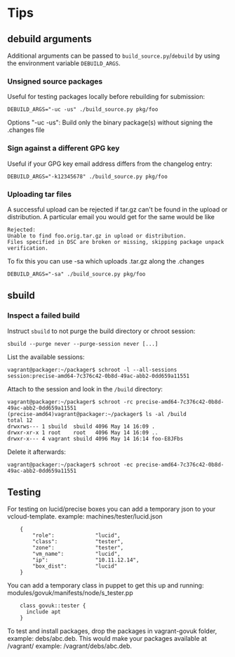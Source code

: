# Tips

## debuild arguments

Additional arguments can be passed to `build_source.py`/`debuild` by using
the environment variable `DEBUILD_ARGS`.

### Unsigned source packages

Useful for testing packages locally before rebuilding for submission:
```
DEBUILD_ARGS="-uc -us" ./build_source.py pkg/foo
```
Options "-uc -us": Build only the binary package(s) without signing the .changes file

### Sign against a different GPG key

Useful if your GPG key email address differs from the changelog entry:
```
DEBUILD_ARGS="-k12345678" ./build_source.py pkg/foo
```

### Uploading tar files

A successful upload can be rejected if tar.gz can't be found in the
upload or distribution. A particular email you would get for the same
would be like

    Rejected:
    Unable to find foo.orig.tar.gz in upload or distribution.
    Files specified in DSC are broken or missing, skipping package unpack verification.

To fix this you can use -sa which uploads .tar.gz along the .changes
```
DEBUILD_ARGS="-sa" ./build_source.py pkg/foo
```


## sbuild

### Inspect a failed build

Instruct `sbuild` to not purge the build directory or chroot session:
```
sbuild --purge never --purge-session never [...]
```

List the available sessions:
```
vagrant@packager:~/packager$ schroot -l --all-sessions
session:precise-amd64-7c376c42-0b8d-49ac-abb2-0dd659a11551
```

Attach to the session and look in the `/build` directory:
```
vagrant@packager:~/packager$ schroot -rc precise-amd64-7c376c42-0b8d-49ac-abb2-0dd659a11551
(precise-amd64)vagrant@packager:~/packager$ ls -al /build
total 12
drwxrws--- 1 sbuild  sbuild 4096 May 14 16:09 .
drwxr-xr-x 1 root    root   4096 May 14 16:09 ..
drwxr-x--- 4 vagrant sbuild 4096 May 14 16:14 foo-E8JFbs
```

Delete it afterwards:
```
vagrant@packager:~/packager$ schroot -ec precise-amd64-7c376c42-0b8d-49ac-abb2-0dd659a11551
```

## Testing

For testing on lucid/precise boxes you can add a temporary json to your vcloud-template.
example: machines/tester/lucid.json

        {
            "role":             "lucid",
            "class":            "tester",
            "zone":             "tester",
            "vm_name":          "lucid",
            "ip":               "10.11.12.14",
            "box_dist":         "lucid"
        }

You can add a temporary class in puppet to get this up and running: modules/govuk/manifests/node/s_tester.pp

        class govuk::tester {
          include apt
        }

To test and install packages, drop the packages in vagrant-govuk folder, example: debs/abc.deb. This would
make your packages available at /vagrant/<path> example: /vagrant/debs/abc.deb.
